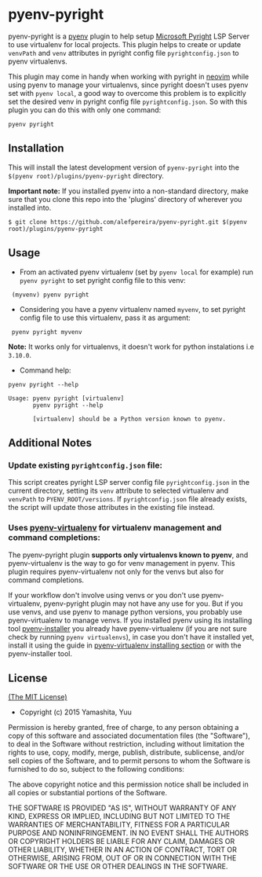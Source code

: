 # pyenv-pyright

pyenv-pyright is a [pyenv](https://github.com/pyenv/pyenv) plugin to help setup [Microsoft Pyright](https://github.com/microsoft/pyright) LSP Server to use
virtualenv for local projects. This plugin helps to create or update `venvPath` and `venv`
attributes in pyright config file `pyrightconfig.json` to pyenv virtualenvs.

This plugin may come in handy when working with pyright in [neovim](https://github.com/neovim/neovim) while using pyenv to manage
your virtualenvs, since pyright doesn't uses pyenv set with `pyenv local`, a good way to overcome
this problem is to explicitly set the desired venv in pyright config file `pyrightconfig.json`.
So with this plugin you can do this with only one command:

```
pyenv pyright
```

## Installation

This will install the latest development version of `pyenv-pyright` into the `$(pyenv root)/plugins/pyenv-pyright` directory.

**Important note:** If you installed pyenv into a non-standard directory, make sure that you clone this repo into the 'plugins' directory of wherever you installed into.

```
$ git clone https://github.com/alefpereira/pyenv-pyright.git $(pyenv root)/plugins/pyenv-pyright
```

## Usage

- From an activated pyenv virtualenv (set by `pyenv local`
for example) run `pyenv pyright` to set pyright config file
to this venv:

```
 (myvenv) pyenv pyright
```

- Considering you have a pyenv virtualenv named `myvenv`,
to set pyright config file to use this virtualenv,
pass it as argument:

```
 pyenv pyright myvenv
```

**Note:** It works only for virtualenvs, it doesn't work for python
instalations i.e `3.10.0`.

- Command help:

```
pyenv pyright --help

Usage: pyenv pyright [virtualenv]
       pyenv pyright --help

       [virtualenv] should be a Python version known to pyenv.
```

## Additional Notes

### Update existing `pyrightconfig.json` file:

This script creates pyright LSP server config file `pyrightconfig.json`
in the current directory, setting its `venv` attribute to
selected virtualenv and `venvPath` to `PYENV_ROOT/versions`.
If `pyrightconfig.json` file already exists, the script will update those
attributes in the existing file instead.

### Uses [pyenv-virtualenv](https://github.com/pyenv/pyenv-virtualenv) for virtualenv management and command completions:

The pyenv-pyright plugin **supports only virtualenvs known to pyenv**,
and pyenv-virtualenv is the way to go for venv management in pyenv.
This plugin requires pyenv-virtualenv not only for the venvs but also
for command completions.

If your workflow don't involve using venvs or you don't use pyenv-virtualenv,
pyenv-pyright plugin may not have any use for you. But if you use venvs,
and use pyenv to manage python versions, you probably use pyenv-virtualenv
to manage venvs. If you installed pyenv using its installing tool
[pyenv-installer](https://github.com/pyenv/pyenv-installer) you already have
pyenv-virtualenv (if you are not sure check by running `pyenv virtualenvs`),
in case you don't have it installed yet, install it using the guide in 
[pyenv-virtualenv installing section](https://github.com/pyenv/pyenv-virtualenv#installing-as-a-pyenv-plugin)
or with the pyenv-installer tool.

##  License

[(The MIT License)](LICENSE)

* Copyright (c) 2015 Yamashita, Yuu

Permission is hereby granted, free of charge, to any person obtaining
a copy of this software and associated documentation files (the
"Software"), to deal in the Software without restriction, including
without limitation the rights to use, copy, modify, merge, publish,
distribute, sublicense, and/or sell copies of the Software, and to
permit persons to whom the Software is furnished to do so, subject to
the following conditions:

The above copyright notice and this permission notice shall be
included in all copies or substantial portions of the Software.

THE SOFTWARE IS PROVIDED "AS IS", WITHOUT WARRANTY OF ANY KIND,
EXPRESS OR IMPLIED, INCLUDING BUT NOT LIMITED TO THE WARRANTIES OF
MERCHANTABILITY, FITNESS FOR A PARTICULAR PURPOSE AND
NONINFRINGEMENT. IN NO EVENT SHALL THE AUTHORS OR COPYRIGHT HOLDERS BE
LIABLE FOR ANY CLAIM, DAMAGES OR OTHER LIABILITY, WHETHER IN AN ACTION
OF CONTRACT, TORT OR OTHERWISE, ARISING FROM, OUT OF OR IN CONNECTION
WITH THE SOFTWARE OR THE USE OR OTHER DEALINGS IN THE SOFTWARE.
